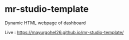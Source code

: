 # mr-studio-template
Dynamic HTML webpage of dashboard

Live : https://mayurgohel26.github.io/mr-studio-template/
